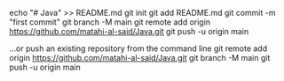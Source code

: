 echo "# Java" >> README.md
git init
git add README.md
git commit -m "first commit"
git branch -M main
git remote add origin https://github.com/matahi-al-said/Java.git
git push -u origin main

…or push an existing repository from the command line
git remote add origin https://github.com/matahi-al-said/Java.git
git branch -M main
git push -u origin main
